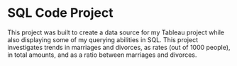 # SQL Code Project
This project was built to create a data source for my Tableau project while also displaying some of my querying abilities in SQL.
This project investigates trends in marriages and divorces, as rates (out of 1000 people), in total amounts, and as a ratio between marriages and divorces.
